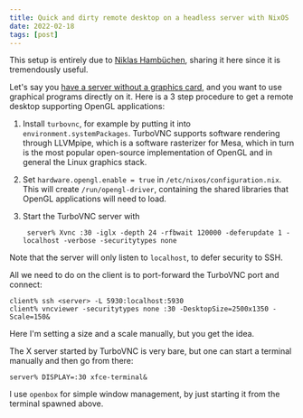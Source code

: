 ```yaml
---
title: Quick and dirty remote desktop on a headless server with NixOS
date: 2022-02-18
tags: [post]
---
```


This setup is entirely due to [Niklas Hambüchen](https://nh2.me/), sharing it here since it is tremendously useful.

Let's say you [have a server without a graphics card,](/posts/hetzner-zfs.html) and you want to use graphical programs directly on it. Here is a 3 step procedure to get a remote desktop supporting OpenGL applications:

1. Install `turbovnc`, for example by putting it into `environment.systemPackages`. TurboVNC supports software rendering through LLVMpipe, which is a software rasterizer for Mesa, which in turn is the most popular open-source implementation of OpenGL and in general the Linux graphics stack.
2. Set `hardware.opengl.enable = true` in `/etc/nixos/configuration.nix`. This will create `/run/opengl-driver`, containing the shared libraries that OpenGL applications will need to load.
3. Start the TurboVNC server with

        server% Xvnc :30 -iglx -depth 24 -rfbwait 120000 -deferupdate 1 -localhost -verbose -securitytypes none

Note that the server will only listen to `localhost`, to defer security to SSH.

All we need to do on the client is to port-forward the TurboVNC port and connect:

```
client% ssh <server> -L 5930:localhost:5930
client% vncviewer -securitytypes none :30 -DesktopSize=2500x1350 -Scale=150&
```

Here I'm setting a size and a scale manually, but you get the idea.

The X server started by TurboVNC is very bare, but one can start a terminal manually and then go from there:

```
server% DISPLAY=:30 xfce-terminal&
```

I use `openbox` for simple window management, by just starting it from the terminal spawned above.
